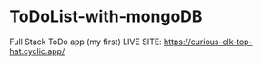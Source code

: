 # ToDoList-with-mongoDB
Full Stack ToDo app (my first)
LIVE SITE: https://curious-elk-top-hat.cyclic.app/
